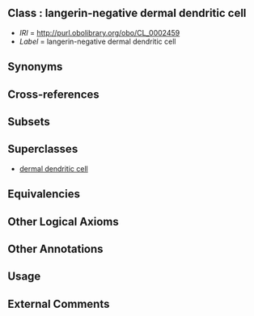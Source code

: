 
## Class : langerin-negative dermal dendritic cell

 * *IRI* = http://purl.obolibrary.org/obo/CL_0002459
 * *Label* = langerin-negative dermal dendritic cell

## Synonyms


## Cross-references


## Subsets


## Superclasses

 * [dermal dendritic cell](../../CL/06/CL_0001006.md)

## Equivalencies


## Other Logical Axioms


## Other Annotations


## Usage


## External Comments

